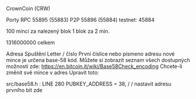CrownCoin (CRW)

Porty
RPC 55895 (55883) 
P2P 55896 (55884)
testnet: 45884

100 mincí za nalezený blok
1 blok za 2 min.

1316000000 celkem 

Adresa Spuštění Letter / číslo
První číslice nebo písmeno adresu nové mince je určena base-58 kód. Můžete si zobrazit seznam všech dostupných možností
zde: https://en.bitcoin.it/wiki/Base58Check_encoding Chcete-li změnit své mince v adres Upravit toto:

src/base58.h :
LINE 280 PUBKEY_ADDRESS = 38, / / ​​nastavit adresu prvního bit zde